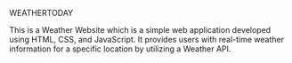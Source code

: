 WEATHERTODAY


This is a Weather Website which is a simple web application developed using HTML, CSS, and JavaScript. It provides users with real-time weather information for a specific location by utilizing a Weather API.
